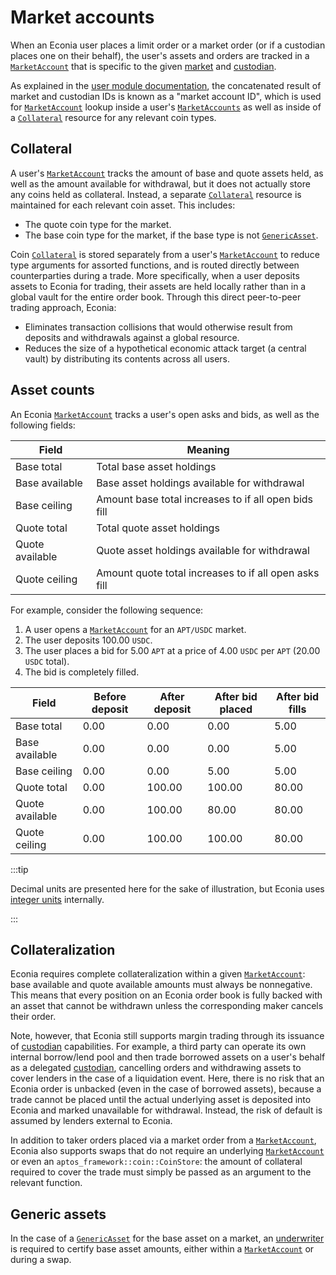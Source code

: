 # Market accounts

When an Econia user places a limit order or a market order (or if a custodian places one on their behalf), the user's assets and orders are tracked in a [`MarketAccount`] that is specific to the given [market] and [custodian].

As explained in the [user module documentation], the concatenated result of market and custodian IDs is known as a "market account ID", which is used for [`MarketAccount`] lookup inside a user's [`MarketAccounts`] as well as inside of a [`Collateral`] resource for any relevant coin types.

## Collateral

A user's [`MarketAccount`] tracks the amount of base and quote assets held, as well as the amount available for withdrawal, but it does not actually store any coins held as collateral.
Instead, a separate [`Collateral`] resource is maintained for each relevant coin asset.
This includes:

* The quote coin type for the market.
* The base coin type for the market, if the base type is not [`GenericAsset`].

Coin [`Collateral`] is stored separately from a user's [`MarketAccount`] to reduce type arguments for assorted functions, and is routed directly between counterparties during a trade.
More specifically, when a user deposits assets to Econia for trading, their assets are held locally rather than in a global vault for the entire order book.
Through this direct peer-to-peer trading approach, Econia:

* Eliminates transaction collisions that would otherwise result from deposits and withdrawals against a global resource.
* Reduces the size of a hypothetical economic attack target (a central vault) by distributing its contents across all users.

## Asset counts

An Econia [`MarketAccount`] tracks a user's open asks and bids, as well as the following fields:

| Field           | Meaning                                               |
|-----------------|-------------------------------------------------------|
| Base total      | Total base asset holdings                             |
| Base available  | Base asset holdings available for withdrawal          |
| Base ceiling    | Amount base total increases to if all open bids fill  |
| Quote total     | Total quote asset holdings                            |
| Quote available | Quote asset holdings available for withdrawal         |
| Quote ceiling   | Amount quote total increases to if all open asks fill |

For example, consider the following sequence:

1. A user opens a [`MarketAccount`] for an `APT/USDC` market.
2. The user deposits 100.00 `USDC`.
3. The user places a bid for 5.00 `APT` at a price of 4.00 `USDC` per `APT` (20.00 `USDC` total).
4. The bid is completely filled.

| Field           | Before deposit | After deposit | After bid placed | After bid fills |
|-----------------|----------------|---------------|------------------|-----------------|
| Base total      | 0.00           | 0.00          | 0.00             | 5.00            |
| Base available  | 0.00           | 0.00          | 0.00             | 5.00            |
| Base ceiling    | 0.00           | 0.00          | 5.00             | 5.00            |
| Quote total     | 0.00           | 100.00        | 100.00           | 80.00           |
| Quote available | 0.00           | 100.00        | 80.00            | 80.00           |
| Quote ceiling   | 0.00           | 100.00        | 100.00           | 80.00           |

:::tip

Decimal units are presented here for the sake of illustration, but Econia uses [integer units] internally.

:::

## Collateralization

Econia requires complete collateralization within a given [`MarketAccount`]:
base available and quote available amounts must always be nonnegative.
This means that every position on an Econia order book is fully backed with an asset that cannot be withdrawn unless the corresponding maker cancels their order.

Note, however, that Econia still supports margin trading through its issuance of [custodian] capabilities.
For example, a third party can operate its own internal borrow/lend pool and then trade borrowed assets on a user's behalf as a delegated [custodian], cancelling orders and withdrawing assets to cover lenders in the case of a liquidation event.
Here, there is no risk that an Econia order is unbacked (even in the case of borrowed assets), because a trade cannot be placed until the actual underlying asset is deposited into Econia and marked unavailable for withdrawal.
Instead, the risk of default is assumed by lenders external to Econia.

In addition to taker orders placed via a market order from a [`MarketAccount`], Econia also supports swaps that do not require an underlying [`MarketAccount`] or even an `aptos_framework::coin::CoinStore`:
the amount of collateral required to cover the trade must simply be passed as an argument to the relevant function.

## Generic assets

In the case of a [`GenericAsset`] for the base asset on a market, an [underwriter] is required to certify base asset amounts, either within a [`MarketAccount`] or during a swap.

<!---Alphabetized reference links-->

[custodian]:                 registry#custodians
[integer units]:             orders#units-and-market-parameters
[market]:                    registry#markets
[underwriter]:               registry#underwriters
[user module documentation]: https://github.com/econia-labs/econia/tree/main/src/move/econia/doc/user.md
[`Collateral`]:              https://github.com/econia-labs/econia/tree/main/src/move/econia/doc/user.md#0xc0deb00c_user_Collateral
[`GenericAsset`]:            registry#markets
[`MarketAccount`]:           https://github.com/econia-labs/econia/tree/main/src/move/econia/doc/user.md#0xc0deb00c_user_MarketAccount
[`MarketAccounts`]:          https://github.com/econia-labs/econia/tree/main/src/move/econia/doc/user.md#0xc0deb00c_user_MarketAccounts